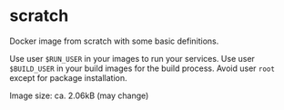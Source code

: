 # scratch
Docker image from scratch with some basic definitions.

Use user `$RUN_USER` in your images to run your services. Use user `$BUILD_USER` in your build images for the build process. Avoid user `root` except for package installation.

Image size: ca. 2.06kB (may change)
